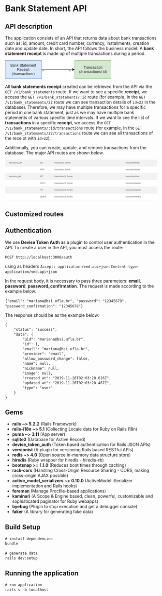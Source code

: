 # Bank Statement API

## API description

The application consists of an API that returns data about bank transactions such as: id, amount, credit card number, currency, installments, creation date and update date. In short, the API follows the business model: A **bank statement receipt** is made up of multiple transactions during a period. 

![Simplificated model](public/images/model.png)

All **bank statements receipt** created can be retrieved from the API via the `GET /v1/bank_statements` route. If we want to see a specific **receipt**, we access the `GET /v1/bank_statements/:id` route (for example, in the `GET /v1/bank_statements/22` route we can see transaction details of `id=22` in the database). Therefore, we may have multiple transactions for a specific period in one bank statement, just as we may have multiple bank statements of various specific time intervals. If we want to see the list of **transactions** in a specific **receipt**, we access the `GET /v1/bank_statements/:id/transactions` route (for example, in the `GET /v1/bank_statements/22/transactions` route we can see all transactions of the receipt with `id=22`).

Additionally, you can create, update, and remove transactions from the database. The major API routes are shown below.

![API routes](public/images/routes.png)

## Customized routes

## Authentication

We use **Devise Token Auth** as a plugin to control user authentication in the API. To create a user in the API, you must access the route: 

`POST http://localhost:3000/auth`

using as headers
	`Accept: application/vnd.api+json`
	`Content-type: application/vnd.api+json`

In the request body, it is necessary to pass three parameters: **email**, **password**, **password_confirmation**. The request is made according to the example below.

`{"email": "mariana@bsi.ufla.br", "password": "12345678", "password_confirmation": "12345678"}`

The response should be as the example below:

```
{
    "status": "success",
    "data": {
        "uid": "mariana@bsi.ufla.br",
        "id": 1,
        "email": "mariana@bsi.ufla.br",
        "provider": "email",
        "allow_password_change": false,
        "name": null,
        "nickname": null,
        "image": null,
        "created_at": "2019-11-26T02:03:28.026Z",
        "updated_at": "2019-11-26T02:03:28.467Z",
        "type": "user"
    }
}
```

## Gems

* **rails ~> 5.2.2** (Rails Framework)
* **rails-i18n ~> 5.1** (Collecting Locale data for Ruby on Rails I18n)
* **puma ~> 3.11** (App server)
* **sqlite3** (Database for Active Record)
* **devise_token_auth** (Token based authentication for Rails JSON APIs)
* **versionist** (A plugin for versioning Rails based RESTful APIs)
* **redis ~> 4.0** (Open source in-memory data structure store)
* **hiredis** (Ruby wrapper for hiredis - hiredis-rb)
* **bootsnap >= 1.1.0** (Reduces boot times through caching)
* **rack-cors** (Handling Cross-Origin Resource Sharing - CORS, making cross-origin AJAX possible)
* **active_model_serializers ~> 0.10.0** (ActiveModel::Serializer implementation and Rails hooks)
* **foreman** (Manage Procfile-based applications)
* **kaminari** (A Scope & Engine based, clean, powerful, customizable and sophisticated paginator for Ruby webapps)
* **byebug** (Plugin to stop execution and get a debugger console)
* **faker** (A library for generating fake data)

## Build Setup

    # install dependencies
    bundle
    
    # generate data
    rails dev:setup

## Running the application

    # run application
    rails s -b localhost

